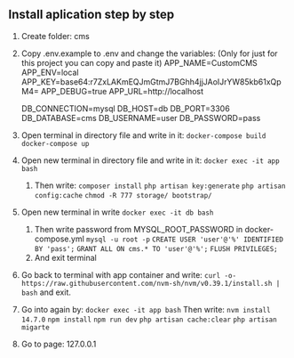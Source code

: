 ## Install aplication step by step
1. Create folder: cms
2. Copy .env.example to .env and change the variables:
   (Only for just for this project you can copy and paste it)
   APP_NAME=CustomCMS
   APP_ENV=local
   APP_KEY=base64:r7ZxLAKmEQJmGtmJ7BGhh4jjJAoIJrYW85kb61xQpM4=
   APP_DEBUG=true
   APP_URL=http://localhost

   DB_CONNECTION=mysql
   DB_HOST=db
   DB_PORT=3306
   DB_DATABASE=cms
   DB_USERNAME=user
   DB_PASSWORD=pass

3. Open terminal in directory file and write in it:
   ``docker-compose build``
   ``docker-compose up``
4. Open new terminal in directory file and write in it:
   ``docker exec -it app bash``
   1. Then write:
      ``composer install``
      ``php artisan key:generate``
      ``php artisan config:cache``
      ``chmod -R 777 storage/ bootstrap/``
5. Open new terminal in write
      ``docker exec -it db bash``
   1. Then write password from MYSQL_ROOT_PASSWORD in docker-compose.yml
      ``mysql -u root -p``
      ``CREATE USER 'user'@'%' IDENTIFIED BY 'pass';``
      ``GRANT ALL ON cms.* TO 'user'@'%';``
      ``FLUSH PRIVILEGES;``
   2. And exit terminal
6. Go back to terminal with app container and write:
    ``curl -o- https://raw.githubusercontent.com/nvm-sh/nvm/v0.39.1/install.sh | bash``
    and exit.
7. Go into again by: ``docker exec -it app bash``
    Then write: ``nvm install 14.7.0``
    ``npm install``
    ``npm run dev``
    ``php artisan cache:clear``
    ``php artisan migarte``
8. Go to page: 127.0.0.1
